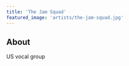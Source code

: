 ```yaml
---
title: 'The Jam Squad'
featured_image: 'artists/the-jam-squad.jpg'
---
```


## About

US vocal group
